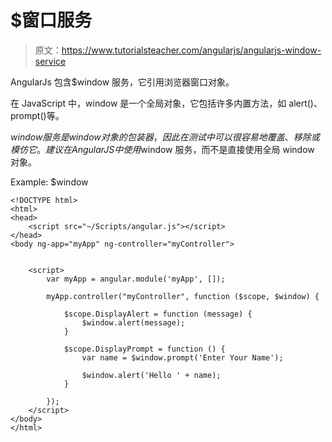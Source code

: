# $窗口服务

> 原文：<https://www.tutorialsteacher.com/angularjs/angularjs-window-service>

AngularJs 包含$window 服务，它引用浏览器窗口对象。

在 JavaScript 中，window 是一个全局对象，它包括许多内置方法，如 alert()、prompt()等。

$window 服务是 window 对象的包装器，因此在测试中可以很容易地覆盖、移除或模仿它。建议在 AngularJS 中使用$window 服务，而不是直接使用全局 window 对象。

Example: $window

```
<!DOCTYPE html>
<html>
<head>
    <script src="~/Scripts/angular.js"></script>
</head>
<body ng-app="myApp" ng-controller="myController">
    
    
    <script>
        var myApp = angular.module('myApp', []);

        myApp.controller("myController", function ($scope, $window) {

            $scope.DisplayAlert = function (message) {
                $window.alert(message);
            }

            $scope.DisplayPrompt = function () {
                var name = $window.prompt('Enter Your Name');

                $window.alert('Hello ' + name);
            }

        });
    </script>
</body>
</html>
```